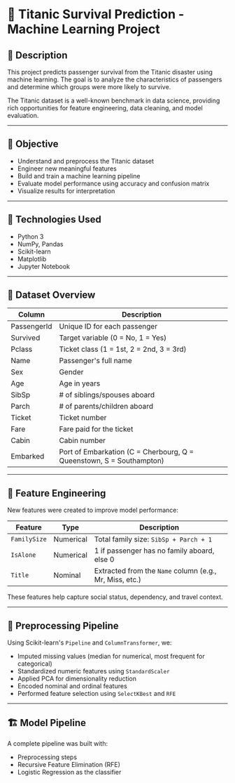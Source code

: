 # 🚢 Titanic Survival Prediction - Machine Learning Project

## 📖 Description

This project predicts passenger survival from the Titanic disaster using machine learning. The goal is to analyze the characteristics of passengers and determine which groups were more likely to survive.

The Titanic dataset is a well-known benchmark in data science, providing rich opportunities for feature engineering, data cleaning, and model evaluation.

---

## 🎯 Objective

- Understand and preprocess the Titanic dataset  
- Engineer new meaningful features  
- Build and train a machine learning pipeline  
- Evaluate model performance using accuracy and confusion matrix  
- Visualize results for interpretation  

---

## 🧰 Technologies Used

- Python 3  
- NumPy, Pandas  
- Scikit-learn  
- Matplotlib  
- Jupyter Notebook  

---

## 📁 Dataset Overview

| Column       | Description                                  |
|--------------|----------------------------------------------|
| PassengerId  | Unique ID for each passenger                 |
| Survived     | Target variable (0 = No, 1 = Yes)            |
| Pclass       | Ticket class (1 = 1st, 2 = 2nd, 3 = 3rd)      |
| Name         | Passenger's full name                        |
| Sex          | Gender                                       |
| Age          | Age in years                                 |
| SibSp        | # of siblings/spouses aboard                 |
| Parch        | # of parents/children aboard                 |
| Ticket       | Ticket number                                |
| Fare         | Fare paid for the ticket                     |
| Cabin        | Cabin number                                 |
| Embarked     | Port of Embarkation (C = Cherbourg, Q = Queenstown, S = Southampton) |

---

## 🧪 Feature Engineering

New features were created to improve model performance:

| Feature       | Type       | Description |
|---------------|------------|-------------|
| `FamilySize`  | Numerical  | Total family size: `SibSp + Parch + 1` |
| `IsAlone`     | Numerical  | 1 if passenger has no family aboard, else 0 |
| `Title`       | Nominal    | Extracted from the `Name` column (e.g., Mr, Miss, etc.) |

These features help capture social status, dependency, and travel context.

---

## 🔄 Preprocessing Pipeline

Using Scikit-learn's `Pipeline` and `ColumnTransformer`, we:

- Imputed missing values (median for numerical, most frequent for categorical)
- Standardized numeric features using `StandardScaler`
- Applied PCA for dimensionality reduction
- Encoded nominal and ordinal features
- Performed feature selection using `SelectKBest` and `RFE`

---

## 🏗️ Model Pipeline

A complete pipeline was built with:

- Preprocessing steps  
- Recursive Feature Elimination (RFE)  
- Logistic Regression as the classifier

